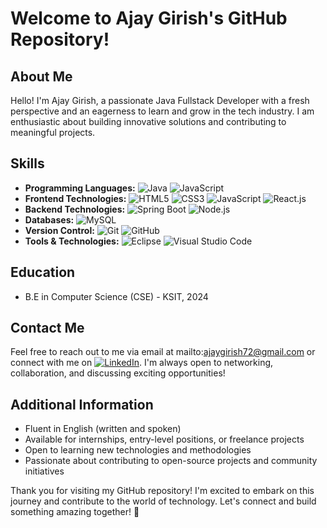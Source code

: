 # Welcome to Ajay Girish's GitHub Repository!

## About Me
Hello! I'm Ajay Girish, a passionate Java Fullstack Developer with a fresh perspective and an eagerness to learn and grow in the tech industry. I am enthusiastic about building innovative solutions and contributing to meaningful projects.

## Skills
- **Programming Languages:** 
  ![Java](https://img.shields.io/badge/-Java-007396?style=flat&logo=java&logoColor=white)
  ![JavaScript](https://img.shields.io/badge/-JavaScript-F7DF1E?style=flat&logo=javascript&logoColor=black)
- **Frontend Technologies:** 
  ![HTML5](https://img.shields.io/badge/-HTML5-E34F26?style=flat&logo=html5&logoColor=white)
  ![CSS3](https://img.shields.io/badge/-CSS3-1572B6?style=flat&logo=css3)
  ![JavaScript](https://img.shields.io/badge/-JavaScript-F7DF1E?style=flat&logo=javascript&logoColor=black)
  ![React.js](https://img.shields.io/badge/-React.js-61DAFB?style=flat&logo=react&logoColor=black)
- **Backend Technologies:** 
  ![Spring Boot](https://img.shields.io/badge/-Spring%20Boot-6DB33F?style=flat&logo=spring&logoColor=white)
  ![Node.js](https://img.shields.io/badge/-Node.js-339933?style=flat&logo=node.js&logoColor=white)
- **Databases:** 
  ![MySQL](https://img.shields.io/badge/-MySQL-4479A1?style=flat&logo=mysql&logoColor=white)
- **Version Control:** 
  ![Git](https://img.shields.io/badge/-Git-F05032?style=flat&logo=git&logoColor=white)
  ![GitHub](https://img.shields.io/badge/-GitHub-181717?style=flat&logo=github&logoColor=white)
- **Tools & Technologies:** 
  ![Eclipse](https://img.shields.io/badge/-Eclipse-2C2255?style=flat&logo=eclipse&logoColor=white)
  ![Visual Studio Code](https://img.shields.io/badge/-Visual%20Studio%20Code-007ACC?style=flat&logo=visual-studio-code&logoColor=white)
  

## Education
- B.E in Computer Science (CSE) - KSIT, 2024 

## Contact Me
Feel free to reach out to me via email at mailto:ajaygirish72@gmail.com or connect with me on 
[![LinkedIn](https://img.shields.io/badge/-LinkedIn-0077B5?style=flat&logo=linkedin&logoColor=white)]([https://www.linkedin.com/in/your-profile/](https://www.linkedin.com/in/ajaygirish07/)). 
I'm always open to networking, collaboration, and discussing exciting opportunities!

## Additional Information
- Fluent in English (written and spoken)
- Available for internships, entry-level positions, or freelance projects
- Open to learning new technologies and methodologies
- Passionate about contributing to open-source projects and community initiatives

Thank you for visiting my GitHub repository! I'm excited to embark on this journey and contribute to the world of technology. Let's connect and build something amazing together! 🚀
